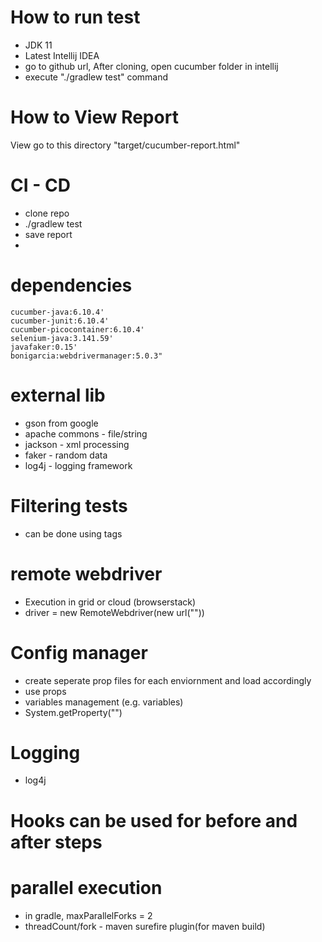 

# How to run test
- JDK 11
- Latest Intellij IDEA
- go to github url, After cloning, open cucumber folder in intellij
- execute "./gradlew test" command

# How to View Report
View go to this directory
"target/cucumber-report.html"

# CI - CD
- clone repo
- ./gradlew test
- save report
- 
# dependencies
    cucumber-java:6.10.4'
    cucumber-junit:6.10.4'
    cucumber-picocontainer:6.10.4'
    selenium-java:3.141.59'
    javafaker:0.15'
    bonigarcia:webdrivermanager:5.0.3"

# external lib
- gson from google
- apache commons - file/string
- jackson - xml processing
- faker - random data
- log4j - logging framework

# Filtering tests
- can be done using tags

# remote webdriver 
- Execution in grid or cloud (browserstack)
- driver = new RemoteWebdriver(new url(""))

# Config manager 
- create seperate prop files for each enviornment
  and load accordingly
- use props
- variables management (e.g. variables)
- System.getProperty("")

# Logging 
- log4j

# Hooks can be used for before and after steps

# parallel execution
- in gradle, maxParallelForks = 2
- threadCount/fork - maven surefire plugin(for maven build)

